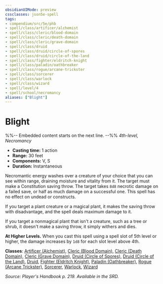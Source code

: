 ```yaml
---
obsidianUIMode: preview
cssclasses: json5e-spell
tags:
- compendium/src/5e/phb
- spell/class/artificer/alchemist
- spell/class/cleric/blood-domain
- spell/class/cleric/death-domain
- spell/class/cleric/grave-domain
- spell/class/druid
- spell/class/druid/circle-of-spores
- spell/class/druid/circle-of-the-land
- spell/class/fighter/eldritch-knight
- spell/class/paladin/oathbreaker
- spell/class/rogue/arcane-trickster
- spell/class/sorcerer
- spell/class/warlock
- spell/class/wizard
- spell/level/4
- spell/school/necromancy
aliases: ["Blight"]
---
```

# Blight
%%-- Embedded content starts on the next line. --%%
*4th-level, Necromancy*  

- **Casting time:** 1 action
- **Range:** 30 feet
- **Components:** V, S
- **Duration:** Instantaneous

Necromantic energy washes over a creature of your choice that you can see within range, draining moisture and vitality from it. The target must make a Constitution saving throw. The target takes `8d8` necrotic damage on a failed save, or half as much damage on a successful one. This spell has no effect on undead or constructs.

If you target a plant creature or a magical plant, it makes the saving throw with disadvantage, and the spell deals maximum damage to it.

If you target a nonmagical plant that isn't a creature, such as a tree or shrub, it doesn't make a saving throw, it simply withers and dies.

**At Higher Levels.** When you cast this spell using a spell slot of 5th level or higher, the damage increases by `1d8` for each slot level above 4th.

**Classes**: [Artificer (Alchemist)](/Systems/5e/classes/artificer-alchemist-tce.md), [Cleric (Blood Domain)](/Systems/5e/classes/cleric-blood-domain-tdcsr.md), [Cleric (Death Domain)](/Systems/5e/classes/cleric-death-domain.md), [Cleric (Grave Domain)](/Systems/5e/classes/cleric-grave-domain-xge.md), [Druid (Circle of Spores)](/Systems/5e/classes/druid-circle-of-spores-tce.md), [Druid (Circle of the Land)](/Systems/5e/classes/druid-circle-of-the-land.md), [Druid](/Systems/5e/classes/druid.md), [Fighter (Eldritch Knight)](/Systems/5e/classes/fighter-eldritch-knight.md), [Paladin (Oathbreaker)](/Systems/5e/classes/paladin-oathbreaker.md), [Rogue (Arcane Trickster)](/Systems/5e/classes/rogue-arcane-trickster.md), [Sorcerer](/Systems/5e/classes/sorcerer.md), [Warlock](/Systems/5e/classes/warlock.md), [Wizard](/Systems/5e/classes/wizard.md)

*Source: Player's Handbook p. 219. Available in the SRD.*
